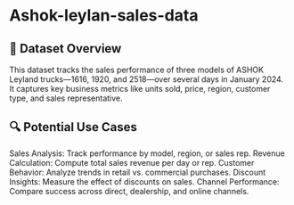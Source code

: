 # Ashok-leylan-sales-data

## 📝 Dataset Overview 

 This dataset tracks the sales performance of three models of ASHOK Leyland trucks—1616, 1920, and 2518—over several days in January 2024. It captures key business metrics like units sold, price, region, customer type, and sales representative.

## 🔍 Potential Use Cases

   Sales Analysis: Track performance by model, region, or sales rep.
   Revenue Calculation: Compute total sales revenue per day or rep.
   Customer Behavior: Analyze trends in retail vs. commercial purchases.
   Discount Insights: Measure the effect of discounts on sales.
   Channel Performance: Compare success across direct, dealership, and online channels.
